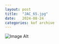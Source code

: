 ```yaml
---
layout:	post
title:	"JAC_65.jpg"
date:	2024-08-24
categories:	kof archive
---
```


![Image Alt](https://k0f.github.io/assets/JAC_65.jpg)